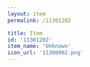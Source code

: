 ```yaml
---
layout: item
permalink: /11301202

title: Item
id: '11301202'
item_name: 'Unknown'
icon_url: '11300902.png'
---
```

